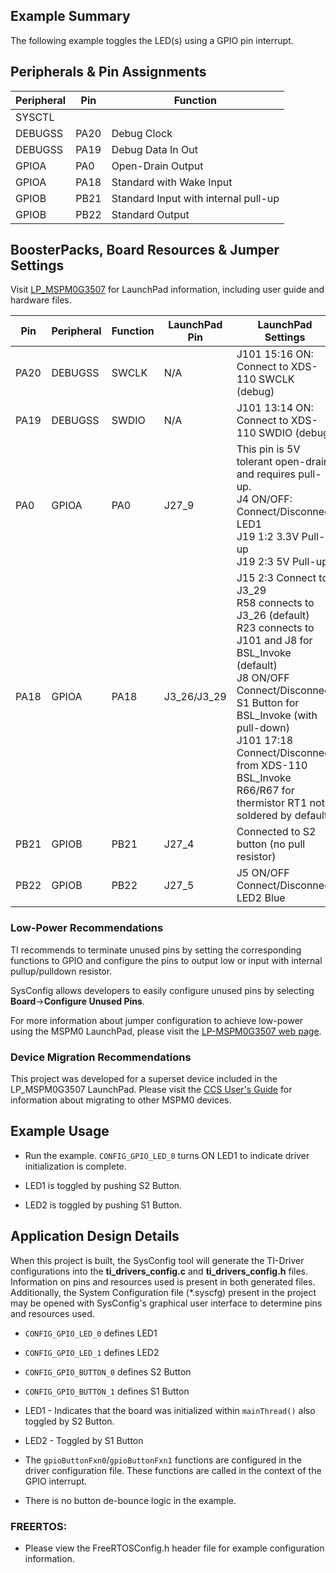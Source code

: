 ## Example Summary

The following example toggles the LED(s) using a GPIO pin interrupt.

## Peripherals & Pin Assignments

| Peripheral | Pin | Function |
| --- | --- | --- |
| SYSCTL |  |  |
| DEBUGSS | PA20 | Debug Clock |
| DEBUGSS | PA19 | Debug Data In Out |
| GPIOA | PA0 | Open-Drain Output |
| GPIOA | PA18 | Standard with Wake Input |
| GPIOB | PB21 | Standard Input with internal pull-up |
| GPIOB | PB22 | Standard Output |

## BoosterPacks, Board Resources & Jumper Settings

Visit [LP_MSPM0G3507](https://www.ti.com/tool/LP-MSPM0G3507) for LaunchPad information, including user guide and hardware files.

| Pin | Peripheral | Function | LaunchPad Pin | LaunchPad Settings |
| --- | --- | --- | --- | --- |
| PA20 | DEBUGSS | SWCLK | N/A | J101 15:16 ON: Connect to XDS-110 SWCLK (debug) |
| PA19 | DEBUGSS | SWDIO | N/A | J101 13:14 ON: Connect to XDS-110 SWDIO (debug) |
| PA0 | GPIOA | PA0 | J27_9 | This pin is 5V tolerant open-drain and requires pull-up.<br>J4 ON/OFF: Connect/Disconnect LED1<br>J19 1:2 3.3V Pull-up<br>J19 2:3 5V Pull-up |
| PA18 | GPIOA | PA18 | J3_26/J3_29 | J15 2:3 Connect to J3_29<br>R58 connects to J3_26 (default)<br>R23 connects to J101 and J8 for BSL_Invoke (default)<br>J8 ON/OFF Connect/Disconnect S1 Button for BSL_Invoke (with pull-down)<br>J101 17:18 Connect/Disconnect from XDS-110 BSL_Invoke<br>R66/R67 for thermistor RT1 not soldered by default |
| PB21 | GPIOB | PB21 | J27_4 | Connected to S2 button (no pull resistor) |
| PB22 | GPIOB | PB22 | J27_5 | J5 ON/OFF Connect/Disconnect LED2 Blue |

### Low-Power Recommendations

TI recommends to terminate unused pins by setting the corresponding functions to
GPIO and configure the pins to output low or input with internal
pullup/pulldown resistor.

SysConfig allows developers to easily configure unused pins by selecting **Board**→**Configure Unused Pins**.

For more information about jumper configuration to achieve low-power using the
MSPM0 LaunchPad, please visit the [LP-MSPM0G3507 web page](https://www.ti.com/tool/LP-MSPM0G3507).


### Device Migration Recommendations
This project was developed for a superset device included in the LP_MSPM0G3507 LaunchPad. Please
visit the [CCS User's Guide](https://software-dl.ti.com/msp430/esd/MSPM0-SDK/latest/docs/english/tools/ccs_ide_guide/doc_guide/doc_guide-srcs/ccs_ide_guide.html#non-sysconfig-compatible-project-migration)
for information about migrating to other MSPM0 devices.

## Example Usage

* Run the example. `CONFIG_GPIO_LED_0` turns ON LED1 to indicate driver
initialization is complete.

* LED1 is toggled by pushing S2 Button.
* LED2 is toggled by pushing S1 Button.

## Application Design Details

When this project is built, the SysConfig tool will generate the TI-Driver
configurations into the __ti_drivers_config.c__ and __ti_drivers_config.h__
files. Information on pins and resources used is present in both generated
files. Additionally, the System Configuration file (\*.syscfg) present in the
project may be opened with SysConfig's graphical user interface to determine
pins and resources used.
* `CONFIG_GPIO_LED_0` defines LED1
* `CONFIG_GPIO_LED_1` defines LED2
* `CONFIG_GPIO_BUTTON_0` defines S2 Button
* `CONFIG_GPIO_BUTTON_1` defines S1 Button
* LED1 - Indicates that the board was initialized within
`mainThread()` also toggled by S2 Button.
* LED2 - Toggled by S1 Button

* The `gpioButtonFxn0`/`gpioButtonFxn1` functions are configured in the driver configuration
file. These functions are called in the context of the GPIO interrupt.

* There is no button de-bounce logic in the example.

### FREERTOS:

* Please view the FreeRTOSConfig.h header file for example configuration information.
